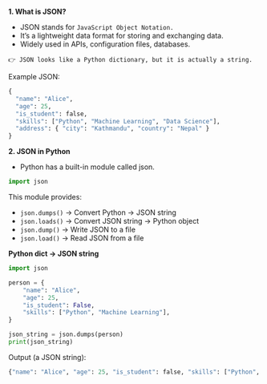 **1. What is JSON?**

- JSON stands for `JavaScript Object Notation.`
- It’s a lightweight data format for storing and exchanging data.
- Widely used in APIs, configuration files, databases.

`👉 JSON looks like a Python dictionary, but it is actually a string.`

Example JSON:
```python
{
  "name": "Alice",
  "age": 25,
  "is_student": false,
  "skills": ["Python", "Machine Learning", "Data Science"],
  "address": { "city": "Kathmandu", "country": "Nepal" }
}
```
**2. JSON in Python**
- Python has a built-in module called json.
```python
import json
```
This module provides:

- `json.dumps()` → Convert Python → JSON string
- `json.loads()` → Convert JSON string → Python object
- `json.dump()` → Write JSON to a file
- `json.load()` → Read JSON from a file

**Python dict → JSON string**
```python
import json

person = {
    "name": "Alice",
    "age": 25,
    "is_student": False,
    "skills": ["Python", "Machine Learning"],
}

json_string = json.dumps(person)
print(json_string)
```
Output (a JSON string):
```python
{"name": "Alice", "age": 25, "is_student": false, "skills": ["Python", "Machine Learning"]}
```